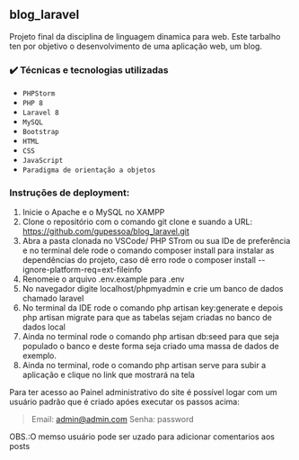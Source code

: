 ## blog_laravel
Projeto final da disciplina de linguagem dinamica para web.
Este tarbalho ten por objetivo o desenvolvimento de uma aplicação web, um blog.

### ✔️ Técnicas e tecnologias utilizadas
- ``PHPStorm``
- ``PHP 8``
- ``Laravel 8``
- ``MySQL``
- ``Bootstrap``
- ``HTML``
- ``CSS``
- ``JavaScript``
- ``Paradigma de orientação a objetos``

### Instruções de deployment:
1. Inicie o Apache e o MySQL no XAMPP
2. Clone o repositório com o comando git clone e suando a URL: https://github.com/gupessoa/blog_laravel.git
3. Abra a pasta clonada no VSCode/ PHP STrom ou sua IDe de preferência e no terminal dele rode o comando composer install para instalar as dependências do projeto, caso dê erro rode o composer install --ignore-platform-req=ext-fileinfo
4. Renomeie o arquivo .env.example para .env
5. No navegador digite localhost/phpmyadmin e crie um banco de dados chamado laravel
6. No terminal da IDE rode o comando php artisan key:generate e depois php artisan migrate para que as tabelas sejam criadas no banco de dados local
7. Ainda no terminal rode o comando php artisan db:seed para que seja populado o banco e deste forma seja criado uma massa de dados de exemplo.
8. Ainda no terminal, rode o comando php artisan serve para subir a aplicação e clique no link que mostrará na tela

Para ter acesso ao Painel administrativo do site é possível logar com um usuário padrão que é criado apóes executar os passos acima:
>Email: admin@admin.com
>Senha: password

OBS.:O memso usuário pode ser uzado para adicionar comentarios aos posts
